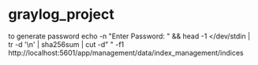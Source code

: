 
# graylog_project
to generate password
echo -n "Enter Password: " && head -1 </dev/stdin | tr -d '\n' | sha256sum | cut -d" " -f1
http://localhost:5601/app/management/data/index_management/indices